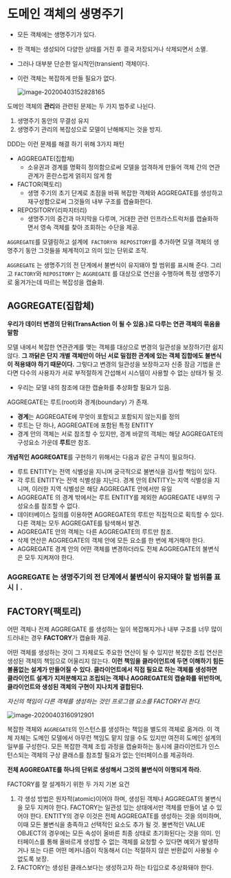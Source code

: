# 도메인 객체의 생명주기

- 모든 객체에는 생명주기가 있다.

- 한 객체는 생성되어 다양한 상태를 거친 후 결국 저장되거나 삭제되면서 소멸.

- 그러나 대부분 단순한 일시적인(transient) 객체이다.

- 이런 객체는 복잡하게 만들 필요가 없다.

  ![image-20200403152828165](https://tva1.sinaimg.cn/large/00831rSTgy1gdgkb5d2lyj31400u0hdy.jpg)



도메인 객체의 **관리**와 관련된 문제는 두 가지 범주로 나뉜다.

1. 생명주기 동안의 무결성 유지
2. 생명주기 관리의 복잡성으로 모델이 난해해지는 것을 방지.



DDD는 이런 문제를 해결 하기 위해 3가지 패턴

- AGGREGATE(집합체)
  - 소유권과 경계를 명확히 정의함으로써 모델을 엄격하게 만들어 객체 간의 연관관계가 혼란스럽게 얽히지 않게 함
- FACTOR(팩토리)
  - 생명 주기의 초기 단계로 초점을 바꿔 복잡한 객체와 AGGREGATE를 생성하고 재구성함으로써 그것들의 내부 구조를 캡슐화한다.
- REPOSITORY(리파지터리)
  - 생명주기의 중간과 마지막을 다루며, 거대한 관련 인프라스트럭처를 캡슐화하면서 영속 객체를 찾아 조회하는 수단을 제공.



`AGGREGATE`를 모델링하고 설계에` FACTORY와 REPOSITORY`를 추가하면 모델 객체의 생명주기 동안 그것들을 체계적이고 의미 있는 단위로 조작.



`AGGREGATE` 는 생명주기의 전 단계에서 불변식이 유지돼야 할 범위를 표시해 준다. 그리고 `FACTORY`와 `REPOSITORY` 는 `AGGREGATE` 를 대상으로 연산을 수행하며 특정 생명주기로 옮겨가는데 따르는 복잡성을 캡슐화.





## AGGREGATE(집합체)

**우리가 데이터 변경의 단위(TransAction 이 될 수 있음.)로 다루는 연관 객체의 묶음을 말함**

 모델 내에서 복잡한 연관관계를 맺는 객체를 대상으로 변경의 일관성을 보장하기란 쉽지 않다. **그 까닭은 단지 개별 객체만이 아닌 서로 밀접한 관계에 있는 객체 집합에도 불변식이 적용돼야 하기 때문이다.** 그렇다고 변경의 일관성을 보장하고자 신중 잠금 기법을 쓴다면 다수의 사용자가 서로 부적절하게 간섭해서 시스템이 사용할 수 없는 상태가 될 것.



-  우리는 모델 내의 참조에 대한 캡슐화를 추상화할 필요가 있음.



AGGREGATE는 루트(root)와 경계(boundary) 가 존재.

- **경계**는 AGGREGATE에 무엇이 포함되고 포함되지 않는지를 정의
- 루트는 단 하나, AGGREGATE에 포함된 특정 ENTITY
- 경계 안의 객체는 서로 참조할 수 있지만, 경계 바깥의 객체는 해당 AGGREGATE의 구성요소 가운데 **루트**만 참조.



**개념적인 AGGREGATE**를 구현하기 위해서는 다음과 같은 규칙이 필요하다.

- 루트 ENTITY는 전역 식별성을 지니며 궁극적으로 불변식을 검사할 책임이 있다.
- 각 루트 ENTITY는 전역 식별성을 지닌다. 경계 안의 ENTITY는 지역 식별성을 지니며, 이러한 지역 식별성은 해당 AGGREGATE 안에서만 유일
- AGGREGATE 의 경계 밖에서는 루트 ENTITY를 제외한 AGGREGATE 내부의 구성요소를 참조할 수 없다.
- 데이터베이스 질의를 이용하면 AGGREGATE의 루트만 직접적으로 획득할 수 있다. 다른 객체는 모두 AGGREGATE를 탐색해서 발견.
- AGGREGATE 안의 객체는 다른 AGGREGATE의 루트만 참조.
- 삭제 연산은 AGGREGATE의 객체 안에 모든 요소를 한 번에 제거해야 한다.
- AGGREGATE 경계 안의 어떤 객체를 변경하더라도 전체 AGGREGATE의 불변식은 모두 지켜져야 한다.



### **AGGREGATE**  는 생명주기의 전 단계에서 불변식이 유지돼야 할 범위를 표시ㅣ.





## FACTORY(팩토리)

 어떤 객체나 전제 AGGREGATE 를 생성하는 일이 복잡해지거나 내부 구조를 너무 많이 드러내는 경우 **FACTORY**가 캡슐화 제공.



 어떤 객체를 생성하는 것이 그 자체로도 주요한 연산이 될 수 있지만 복잡한 조립 연산은 생성된 객체의 책임으로 어울리지 않는다. **이런 책임을 클라이언트에 두면 이해하기 힘든 볼품없는 설계가 만들어질 수 있다. 클라이언트에서 직접 필요로 하는 객체를 생성하면 클라이언트 설계가 지저분해지고 조립되는 객체나 AGGREGATE의 캡슐화를 위반하며, 클라이언트와 생성된 객체의 구현이 지나치게 결합된다.**



 *자신의 책임이 다른 객체를 생성하는 것인 프로그램 요소를 FACTORY라 한다.*

![image-20200403160912901](https://tva1.sinaimg.cn/large/00831rSTgy1gdglhopx9yj32ml0u0b2c.jpg)



 복잡한 객체와 `AGGREGATE`의 인스턴스를 생성하는 책임을 별도의 객체로 옮겨라. 이 객체 자체는 도메인 모델에서 아무런 책임도 맡지 않을 수도 있지만 여전히 도메인 설계의 일부를 구성한다. 모든 복잡한 객체 조립 과정을 캡슐화하는 동시에 클라이언트가 인스턴스되는 객체의 구상 클래스를 참조할 필요가 없는 인터페이스를 제공하라. 

**전체 AGGREGATE를 하나의 단위로 생성해서 그것의 불변식이 이행되게 하라.**



FACTORY를 잘 설계하기 위한 두 가지 기본 요건

1. 각 생성 방법은 원자적(atomic)이어야 하며, 생성된 객체나 AGGREGAT의 불변식을 모두 지켜야 한다. FACTORY는 일관성 있는 상태에서만 객체를 만들어 낼 수 있어야 한다. ENTITY의 경우 이것은 전체 AGGREGATE를 생성하는 것을 의미하며, 이때 모든 불변식을 충족하고 선택적인 요소도 추가 될 것. 불변적인 VALUE OBJECT의 경우에는 모든 속성이 올바른 최종 상태로 초기화된다는 것을 의미. 인터페이스를 통해 올바르게 생성할 수 없는 객체를 요청할 수 있다면 예외가 발생하거나 또는 다른 어떤 메커니즘이 작동해서 더는 적절하지 않은 반환값이 사용될 수 없도록 보장.
2. FACTORY는 생성된 클래스보다는 생성하고자 하는 타입으로 추상화돼야 한다.















